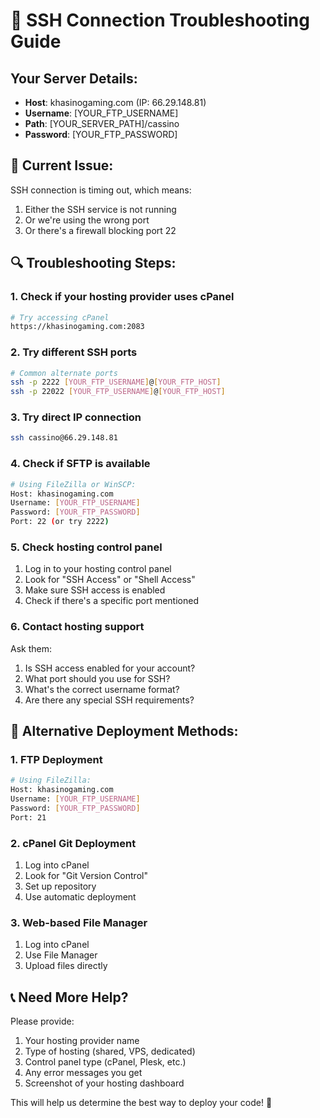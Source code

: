 # 🔧 SSH Connection Troubleshooting Guide

## Your Server Details:
- **Host**: khasinogaming.com (IP: 66.29.148.81)
- **Username**: [YOUR_FTP_USERNAME]
- **Path**: [YOUR_SERVER_PATH]/cassino
- **Password**: [YOUR_FTP_PASSWORD]

## 🚨 Current Issue:
SSH connection is timing out, which means:
1. Either the SSH service is not running
2. Or we're using the wrong port
3. Or there's a firewall blocking port 22

## 🔍 Troubleshooting Steps:

### 1. Check if your hosting provider uses cPanel
```bash
# Try accessing cPanel
https://khasinogaming.com:2083
```

### 2. Try different SSH ports
```bash
# Common alternate ports
ssh -p 2222 [YOUR_FTP_USERNAME]@[YOUR_FTP_HOST]
ssh -p 22022 [YOUR_FTP_USERNAME]@[YOUR_FTP_HOST]
```

### 3. Try direct IP connection
```bash
ssh cassino@66.29.148.81
```

### 4. Check if SFTP is available
```bash
# Using FileZilla or WinSCP:
Host: khasinogaming.com
Username: [YOUR_FTP_USERNAME]
Password: [YOUR_FTP_PASSWORD]
Port: 22 (or try 2222)
```

### 5. Check hosting control panel
1. Log in to your hosting control panel
2. Look for "SSH Access" or "Shell Access"
3. Make sure SSH access is enabled
4. Check if there's a specific port mentioned

### 6. Contact hosting support
Ask them:
1. Is SSH access enabled for your account?
2. What port should you use for SSH?
3. What's the correct username format?
4. Are there any special SSH requirements?

## 🔐 Alternative Deployment Methods:

### 1. FTP Deployment
```bash
# Using FileZilla:
Host: khasinogaming.com
Username: [YOUR_FTP_USERNAME]
Password: [YOUR_FTP_PASSWORD]
Port: 21
```

### 2. cPanel Git Deployment
1. Log into cPanel
2. Look for "Git Version Control"
3. Set up repository
4. Use automatic deployment

### 3. Web-based File Manager
1. Log into cPanel
2. Use File Manager
3. Upload files directly

## 📞 Need More Help?

Please provide:
1. Your hosting provider name
2. Type of hosting (shared, VPS, dedicated)
3. Control panel type (cPanel, Plesk, etc.)
4. Any error messages you get
5. Screenshot of your hosting dashboard

This will help us determine the best way to deploy your code! 🚀
